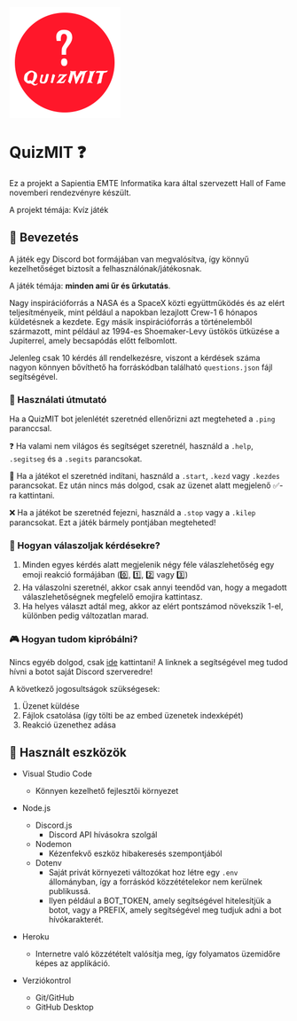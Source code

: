 ![Logó](logo.png)

# QuizMIT ❓

Ez a projekt a Sapientia EMTE Informatika kara által szervezett Hall of Fame novemberi rendezvényre készült.

A projekt témája: Kvíz játék


## 🔰 Bevezetés
A játék egy Discord bot formájában van megvalósítva, így könnyű kezelhetőséget biztosít a felhasználónak/játékosnak.

A játék témája: **minden ami űr és űrkutatás**.

Nagy inspirációforrás a NASA és a SpaceX közti együttműködés és az elért teljesítményeik, mint például a napokban lezajlott Crew-1 6 hónapos küldetésnek a kezdete. Egy másik inspirációforrás a történelemből származott, mint például az 1994-es Shoemaker-Levy üstökös ütküzése a Jupiterrel, amely becsapódás előtt felbomlott.

Jelenleg csak 10 kérdés áll rendelkezésre, viszont a kérdések száma nagyon könnyen bővíthető ha forráskódban található `questions.json` fájl segítségével.


### 🧾 Használati útmutató

Ha a QuizMIT bot jelenlétét szeretnéd ellenőrizni azt megteheted a `.ping` paranccsal.

❓ Ha valami nem világos és segítséget szeretnél, használd a `.help`, `.segitseg` és a `.segits` parancsokat.

🏁 Ha a játékot el szeretnéd indítani, használd a `.start`, `.kezd` vagy `.kezdes` parancsokat.
Ez után nincs más dolgod, csak az üzenet alatt megjelenő ✅-ra kattintani.

❌ Ha a játékot be szeretnéd fejezni, használd a `.stop` vagy a `.kilep` parancsokat. 
Ezt a játék bármely pontjában megteheted!


### 🤔 Hogyan válaszoljak kérdésekre?

1. Minden egyes kérdés alatt megjelenik négy féle válaszlehetőség egy emoji reakció formájában (0️⃣, 1️⃣, 2️⃣ vagy 3️⃣)
2. Ha válaszolni szeretnél, akkor csak annyi teendőd van, hogy a megadott válaszlehetőségnek megfelelő emojira kattintasz.
3. Ha helyes választ adtál meg, akkor az elért pontszámod növekszik 1-el, különben pedig változatlan marad.

### 🎮 Hogyan tudom kipróbálni?
Nincs egyéb dolgod, csak [ide](https://discord.com/api/oauth2/authorize?client_id=775050170969882624&permissions=34880&scope=bot) kattintani! A linknek a segítségével meg tudod hívni a botot saját Discord szerveredre!

A következő jogosultságok szükségesek:

1. Üzenet küldése
2. Fájlok csatolása (így tölti be az embed üzenetek indexképét)
3. Reakció üzenethez adása


## 🔬 Használt eszközök

- Visual Studio Code
    - Könnyen kezelhető fejlesztői környezet

- Node.js
    - Discord.js 
        - Discord API hívásokra szolgál
    - Nodemon 
        - Kézenfekvő eszköz hibakeresés szempontjából
    - Dotenv 
        - Saját privát környezeti változókat hoz létre egy `.env` állományban, így a forráskód közzétételekor nem kerülnek publikussá.
        - Ilyen például a BOT_TOKEN, amely segítségével hitelesítjük a botot, vagy a PREFIX, amely segítségével meg tudjuk adni a bot hívókarakterét.

- Heroku
    - Internetre való közzétételt valósítja meg, így folyamatos üzemidőre képes az applikáció.

- Verziókontrol
    - Git/GitHub
    - GitHub Desktop
